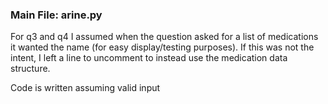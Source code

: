 ### Main File: arine.py

For q3 and q4 I assumed when the question asked for a list of medications it wanted the name (for easy display/testing purposes).
If this was not the intent, I left a line to uncomment to instead use the medication data structure.

Code is written assuming valid input
